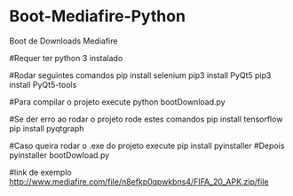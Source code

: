 # Boot-Mediafire-Python
Boot de Downloads Mediafire

#Requer ter python 3 instalado

#Rodar seguintes comandos
	pip install  selenium
	pip3 install PyQt5
	pip3 install PyQt5-tools
  
#Para compilar o projeto execute
python bootDownload.py

#Se der erro ao rodar o projeto rode estes comandos 
pip install tensorflow
pip install pyqtgraph

#Caso queira rodar o .exe do projeto execute
pip install pyinstaller
#Depois 
pyinstaller bootDowload.py

#link de exemplo
http://www.mediafire.com/file/n8efkp0qpwkbns4/FIFA_20_APK.zip/file
